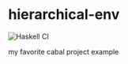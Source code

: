 # hierarchical-env
![Haskell CI](https://github.com/autotaker/hierarchical-env/workflows/Haskell%20CI/badge.svg)

my favorite cabal project example
